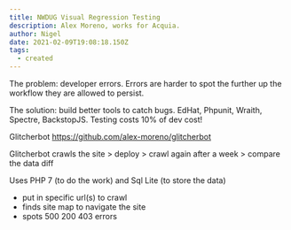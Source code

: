 ```yaml
---
title: NWDUG Visual Regression Testing
description: Alex Moreno, works for Acquia.
author: Nigel
date: 2021-02-09T19:08:18.150Z
tags:
  - created
---
```

The problem: developer errors. Errors are harder to spot the further up the workflow they are allowed to persist.

The solution: build better tools to catch bugs. EdHat, Phpunit, Wraith, Spectre, BackstopJS. Testing costs 10% of dev cost!

Glitcherbot https://github.com/alex-moreno/glitcherbot

Glitcherbot crawls the site > deploy > crawl again after a week > compare the data diff

Uses PHP 7 (to do the work) and Sql Lite (to store the data)

* put in specific url(s) to crawl
* finds site map to navigate the site
* spots 500 200 403 errors